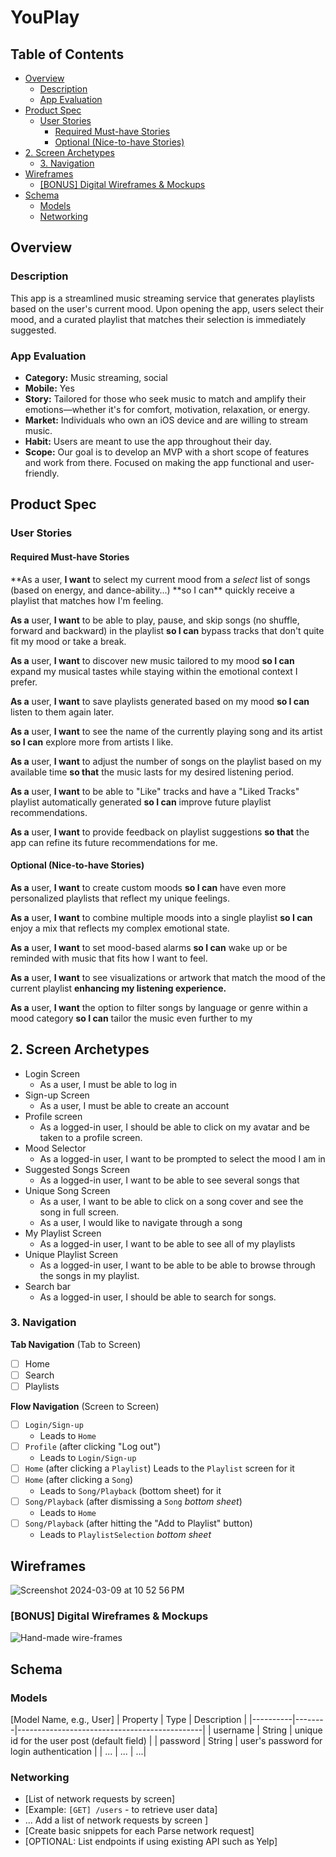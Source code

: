 # YouPlay <!-- omit from toc -->

## Table of Contents <!-- omit from toc -->

- [Overview](#overview)
  - [Description](#description)
  - [App Evaluation](#app-evaluation)
- [Product Spec](#product-spec)
  - [User Stories](#user-stories)
    - [Required Must-have Stories](#required-must-have-stories)
    - [Optional (Nice-to-have Stories)](#optional-nice-to-have-stories)
- [2. Screen Archetypes](#2-screen-archetypes)
  - [3. Navigation](#3-navigation)
- [Wireframes](#wireframes)
  - [\[BONUS\] Digital Wireframes \& Mockups](#bonus-digital-wireframes--mockups)
- [Schema](#schema)
  - [Models](#models)
  - [Networking](#networking)

## Overview

### Description

This app is a streamlined music streaming service that generates playlists based on the user's current mood.
Upon opening the app, users select their mood, and a curated playlist that matches their selection is immediately suggested.

### App Evaluation

- **Category:** Music streaming, social
- **Mobile:** Yes
- **Story:** Tailored for those who seek music to match and amplify their emotions—whether it's for comfort, motivation, relaxation, or energy.
- **Market:** Individuals who own an iOS device and are willing to stream music.
- **Habit:** Users are meant to use the app throughout their day.
- **Scope:** Our goal is to develop an MVP with a short scope of features and work from there. Focused on making the app functional and user-friendly.

## Product Spec

### User Stories

#### Required Must-have Stories

**As a user,
**I want** to select my current mood from a _select_ list of songs (based on energy, and dance-ability...)
**so I can\*\* quickly receive a playlist that matches how I'm feeling.

**As a** user,
**I want** to be able to play, pause, and skip songs (no shuffle, forward and backward) in the playlist
**so I can** bypass tracks that don't quite fit my mood or take a break.

**As a** user,
**I want** to discover new music tailored to my mood
**so I can** expand my musical tastes while staying within the emotional context I prefer.

**As a** user,
**I want** to save playlists generated based on my mood
**so I can** listen to them again later.

**As a** user,
**I want** to see the name of the currently playing song and its artist
**so I can** explore more from artists I like.

**As a** user,
**I want** to adjust the number of songs on the playlist based on my available time
**so that** the music lasts for my desired listening period.

**As a** user,
**I want** to be able to "Like" tracks and have a "Liked Tracks" playlist automatically generated
**so I can** improve future playlist recommendations.

**As a** user,
**I want** to provide feedback on playlist suggestions
**so that** the app can refine its future recommendations for me.

#### Optional (Nice-to-have Stories)

**As a** user,
**I want** to create custom moods
**so I can** have even more personalized playlists that reflect my unique feelings.

**As a** user,
**I want** to combine multiple moods into a single playlist
**so I can** enjoy a mix that reflects my complex emotional state.

**As a** user,
**I want** to set mood-based alarms
**so I can** wake up or be reminded with music that fits how I want to feel.

**As a** user,
**I want** to see visualizations or artwork that match the mood of the current playlist
**enhancing my listening experience.**

**As a** user,
**I want** the option to filter songs by language or genre within a mood category
**so I can** tailor the music even further to my

## 2. Screen Archetypes

- Login Screen
  - As a user, I must be able to log in
- Sign-up Screen
  - As a user, I must be able to create an account
- Profile screen
  - As a logged-in user, I should be able to click on my avatar and be taken to a profile screen.
- Mood Selector
  - As a logged-in user, I want to be prompted to select the mood I am in
- Suggested Songs Screen
  - As a logged-in user, I want to be able to see several songs that
- Unique Song Screen
  - As a user, I want to be able to click on a song cover and see the song in full screen.
  - As a user, I would like to navigate through a song
- My Playlist Screen
  - As a logged-in user, I want to be able to see all of my playlists
- Unique Playlist Screen
  - As a logged-in user, I want to be able to be able to browse through the songs in my playlist.
- Search bar
  - As a logged-in user, I should be able to search for songs.

### 3. Navigation

**Tab Navigation** (Tab to Screen)

- [ ] Home
- [ ] Search
- [ ] Playlists

**Flow Navigation** (Screen to Screen)

- [ ] `Login/Sign-up`
  - Leads to `Home`
- [ ] `Profile` (after clicking "Log out")
  - Leads to `Login/Sign-up`
- [ ] `Home` (after clicking a `Playlist`)
      Leads to the `Playlist` screen for it
- [ ] `Home` (after clicking a `Song`)
  - Leads to `Song/Playback` (bottom sheet) for it
- [ ] `Song/Playback` (after dismissing a `Song` _bottom sheet_)
  - Leads to `Home`
- [ ] `Song/Playback` (after hitting the "Add to Playlist" button)
  - Leads to `PlaylistSelection` _bottom sheet_

## Wireframes

![Screenshot 2024-03-09 at 10 52 56 PM](https://github.com/ios-102/YouPlay/assets/83348928/a315059b-b9ea-4975-bfd9-54f8e22d0653)

### [BONUS] Digital Wireframes & Mockups

![Hand-made wire-frames](https://github.com/ios-102/YouPlay/assets/45319275/29c28f40-d564-4dac-af25-9d52c891cf6f)

## Schema

### Models

[Model Name, e.g., User]
| Property | Type | Description |
|----------|--------|----------------------------------------------|
| username | String | unique id for the user post (default field) |
| password | String | user's password for login authentication |
| ... | ... | ...|

### Networking

- [List of network requests by screen]
- [Example: `[GET] /users` - to retrieve user data]
- ...
  Add a list of network requests by screen ]
- [Create basic snippets for each Parse network request]
- [OPTIONAL: List endpoints if using existing API such as Yelp]
